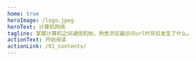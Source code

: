 ```yaml
---
home: true
heroImage: /logo.jpeg
heroText: 计算机网络
tagline: 掌握计算机之间通信机制，熟悉浏览器访问url时背后发生了什么。
actionText: 开始阅读
actionLink: /01_contents/
---
```


<!-- 配置主页内容 -->  
